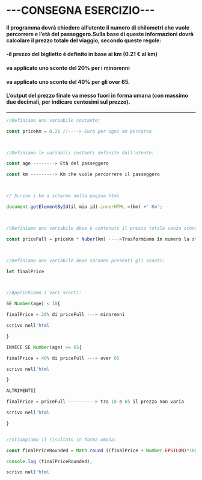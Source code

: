 
# ---CONSEGNA ESERCIZIO---

#### Il programma dovrà chiedere all’utente il numero di chilometri che vuole percorrere e l’età del passeggero.Sulla base di queste informazioni dovrà calcolare il prezzo totale del viaggio, secondo queste regole:
#### -il prezzo del biglietto è definito in base ai km (0.21 € al km) 
#### va applicato uno sconto del 20% per i minorenni
#### va applicato uno sconto del 40% per gli over 65.
#### L’output del prezzo finale va messo fuori in forma umana (con massimo due decimali, per indicare centesimi sul prezzo).

-----------------------------------------------------------------------------------------------------

```javascript
//Definiamo una variabile costante:

const priceKm = 0.21 //----> Euro per ogni km percorso



//Definiamo le variabili costanti definite dall'utente:

const age --------> Età del passeggero

const km ---------> Km che vuole percorrere il passeggero



// Scrivo i km a schermo nella pagina html 

document.getElementById(il mio id).innerHTML =(km) +' Km';



//Definiamo una variabile dove è contenuto il prezzo totale senza sconti:

const priceFull = priceKm * Nuber(km) ---->Trasformiamo in numero la stringa inserita dall'utente



//Definiamo una variabile dove saranno presenti gli sconti:

let finalPrice



//Applichiamo i vari sconti:

SE Number(age) < 18{

finalPrice = 20% di priceFull ---> minorenni

scrivo nell'html

}

INVECE SE Number(age) >= 65{

finalPrice = 40% di priceFull ---> over 65

scrivo nell'html

}

ALTRIMENTI{

finalPrice = priceFull ----------> tra 18 e 65 il prezzo non varia

scrivo nell'html

}


//Stiampiamo il risultato in forma umana:

const finalPriceRounded = Math.round ((finalPrice + Number.EPSILON)*100)/100;

console.log (finalPriceRounded);

scrivo nell'html